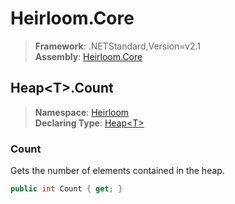 # Heirloom.Core

> **Framework**: .NETStandard,Version=v2.1  
> **Assembly**: [Heirloom.Core][0]  

## Heap\<T>.Count

> **Namespace**: [Heirloom][0]  
> **Declaring Type**: [Heap\<T>][1]  

### Count

Gets the number of elements contained in the heap.

```cs
public int Count { get; }
```

[0]: ../../../Heirloom.Core.md
[1]: ../Heap[T].md
